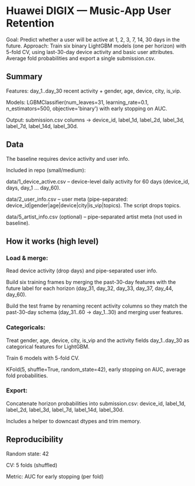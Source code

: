 # Huawei DIGIX — Music-App User Retention

Goal: Predict whether a user will be active at 1, 2, 3, 7, 14, 30 days in the future.
Approach: Train six binary LightGBM models (one per horizon) with 5-fold CV, using last-30-day device activity and basic user attributes. Average fold probabilities and export a single submission.csv.

## Summary

Features: day_1..day_30 recent activity + gender, age, device, city, is_vip.

Models: LGBMClassifier(num_leaves=31, learning_rate=0.1, n_estimators=500, objective='binary') with early stopping on AUC.

Output: submission.csv columns → device_id, label_1d, label_2d, label_3d, label_7d, label_14d, label_30d.

## Data

The baseline requires device activity and user info. 

Included in repo (small/medium):

data/1_device_active.csv – device-level daily activity for 60 days (device_id, days, day_1 … day_60).

data/2_user_info.csv – user meta (pipe-separated: device_id|gender|age|device|city|is_vip|topics). The script drops topics.

data/5_artist_info.csv (optional) – pipe-separated artist meta (not used in baseline).


## How it works (high level)

### Load & merge:

Read device activity (drop days) and pipe-separated user info.

Build six training frames by merging the past-30-day features with the future label for each horizon (day_31, day_32, day_33, day_37, day_44, day_60).

Build the test frame by renaming recent activity columns so they match the past-30-day schema (day_31..60 → day_1..30) and merging user features.

### Categoricals:

Treat gender, age, device, city, is_vip and the activity fields day_1..day_30 as categorical features for LightGBM.

Train 6 models with 5-fold CV.

KFold(5, shuffle=True, random_state=42), early stopping on AUC, average fold probabilities.

### Export:

Concatenate horizon probabilities into submission.csv:
device_id, label_1d, label_2d, label_3d, label_7d, label_14d, label_30d.

Includes a helper to downcast dtypes and trim memory.

## Reproducibility

Random state: 42

CV: 5 folds (shuffled)

Metric: AUC for early stopping (per fold)
